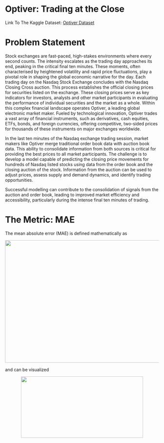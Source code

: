 # Optiver: Trading at the Close

Link To The Kaggle Dataset: <a href="https://www.kaggle.com/competitions/optiver-trading-at-the-close/data">Optiver Dataset</a>

# Problem Statement

Stock exchanges are fast-paced, high-stakes environments where every second counts. The intensity escalates as the trading day approaches its end, peaking in the critical final ten minutes. These moments, often characterised by heightened volatility and rapid price fluctuations, play a pivotal role in shaping the global economic narrative for the day. Each trading day on the Nasdaq Stock Exchange concludes with the Nasdaq Closing Cross auction. This process establishes the official closing prices for securities listed on the exchange. These closing prices serve as key indicators for investors, analysts and other market participants in evaluating the performance of individual securities and the market as a whole. Within this complex financial landscape operates Optiver, a leading global electronic market maker. Fueled by technological innovation, Optiver trades a vast array of financial instruments, such as derivatives, cash equities, ETFs, bonds, and foreign currencies, offering competitive, two-sided prices for thousands of these instruments on major exchanges worldwide.

In the last ten minutes of the Nasdaq exchange trading session, market makers like Optiver merge traditional order book data with auction book data. This ability to consolidate information from both sources is critical for providing the best prices to all market participants. The challenge is to develop a model capable of predicting the closing price movements for hundreds of Nasdaq listed stocks using data from the order book and the closing auction of the stock. Information from the auction can be used to adjust prices, assess supply and demand dynamics, and identify trading opportunities.

Successful modelling can contribute to the consolidation of signals from the auction and order book, leading to improved market efficiency and accessibility, particularly during the intense final ten minutes of trading. 

# The Metric: MAE
The mean absolute error (MAE) is defined mathematically as 

<img src="https://github.com/UKVeteran/Optiver-Trading-at-the-Close/assets/39216339/7825c248-271e-4c73-aaf2-245630967142" width="800" height="400">

and can be visualized 

<p align="center">
<img src="https://github.com/UKVeteran/Optiver-Trading-at-the-Close/assets/39216339/129e9167-7c70-428c-a341-ff2c4561163b" width="400" height="200"></p>
